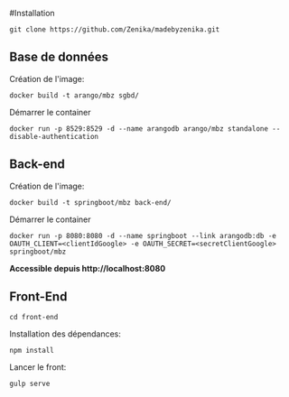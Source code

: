 #Installation

```
git clone https://github.com/Zenika/madebyzenika.git
```

## Base de données
Création de l'image:
```
docker build -t arango/mbz sgbd/
```

Démarrer le container
```
docker run -p 8529:8529 -d --name arangodb arango/mbz standalone --disable-authentication
```

## Back-end
Création de l'image:
```
docker build -t springboot/mbz back-end/
```

Démarrer le container
```
docker run -p 8080:8080 -d --name springboot --link arangodb:db -e OAUTH_CLIENT=<clientIdGoogle> -e OAUTH_SECRET=<secretClientGoogle> springboot/mbz
```

**Accessible depuis http://localhost:8080**

## Front-End
```
cd front-end
```

Installation des dépendances:
```
npm install
```

Lancer le front:
```
gulp serve
```
